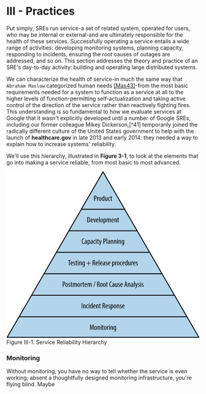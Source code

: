 # III - Practices

Put simply, SREs run service-a set of related system, operated for users,
who may be internal or external-and are ultimately responsible for the
health of these services. Successfully operating a service entails a
wide range of activities: developing monitoring systems, planning
capacity, responding to incidents, ensuring the root causes of outages
are addressed, and so on. This section addresses the theory and practice
of an SRE's day-to-day activity: building and operating large
distributed systems.

We can characterize the health of service-in much the same way that
`Abraham Maslow` categorized human needs
[[Mas43]](https://sre.google/sre-book/bibliography#Mas43)-from the most
basic requirements needed for a system to function as a service at all to
the higher levels of function-permitting self-actualization and taking
active control of the direction of the service rather than reactively
fighting fires. This understanding is so fundamental to how we evaluate
services at Google that it wasn't explicitly developed until a number of
Google SREs, including our former colleague Mikey Dickerson,[^41]
temporarily joined the radically different culture of the United States
government to help with the launch of **healthcare.gov** in late 2013
and early 2014: they needed a way to explain how to increase systems'
reliability.

We'll use this hierarchy, illustrated in **Figure 3-1**, to look at the
elements that go into making a service reliable, from most basic to most
advanced.

![Service Reliability Hierarchy.](../../gcp-img/figure_III_1.jpg) Figure
III-1. Service Reliability Hierarchy

### Monitoring

Without monitoring, you have no way to tell whether the service is even
working; absent a thoughtfully designed monitoring infrastructure,
you're flying blind. Maybe
